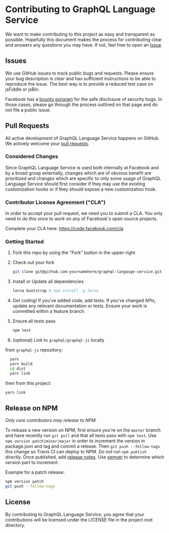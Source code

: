 Contributing to GraphQL Language Service
========================

We want to make contributing to this project as easy and transparent as
possible. Hopefully this document makes the process for contributing clear and
answers any questions you may have. If not, feel free to open an
[Issue](https://github.com/graphql/graphql-language-service/issues).

## Issues

We use GitHub issues to track public bugs and requests. Please ensure your bug
description is clear and has sufficient instructions to be able to reproduce the
issue. The best way is to provide a reduced test case on jsFiddle or jsBin.

Facebook has a [bounty program](https://www.facebook.com/whitehat/) for the safe
disclosure of security bugs. In those cases, please go through the process
outlined on that page and do not file a public issue.

## Pull Requests

All active development of GraphQL Language Service happens on GitHub. We actively
welcome your [pull requests](https://help.github.com/articles/creating-a-pull-request).

### Considered Changes

Since GraphQL Language Service is used both internally at Facebook and by a broad
group externally, changes which are of obvious benefit are prioritized and changes
which are specific to only some usage of GraphQL Language Service should first
consider if they may use the existing customization hooks or if they should expose
a new customization hook.

### Contributor License Agreement ("CLA")

In order to accept your pull request, we need you to submit a CLA. You only need
to do this once to work on any of Facebook's open source projects.

Complete your CLA here: <https://code.facebook.com/cla>

### Getting Started

1. Fork this repo by using the "Fork" button in the upper-right

2. Check out your fork

   ```sh
   git clone git@github.com:yournamehere/graphql-langauge-service.git
   ```

3. Install or Update all dependencies

   ```sh
   lerna bootstrap # npm install -g lerna
   ```

4. Get coding! If you've added code, add tests. If you've changed APIs, update
   any relevant documentation or tests. Ensure your work is committed within a
   feature branch.

5. Ensure all tests pass

   ```sh
   npm test
   ```

6. (optional) Link to `graphql/graphql-js` locally

  from `graphql-js` repository:
  ```sh
    yarn
    yarn build
    cd dist
    yarn link
  ```

  then from this project:
  ```sh
  yarn link
  ```

## Release on NPM

*Only core contributors may release to NPM.*

To release a new version on NPM, first ensure you're on the `master` branch and
have recently run `git pull` and that all tests pass with `npm test`.
Use `npm version patch|minor|major` in order to increment the version in
package.json and tag and commit a release. Then `git push --follow-tags`
this change so Travis CI can deploy to NPM. *Do not run `npm publish` directly.*
Once published, add [release notes](https://github.com/graphql/graphql-language-service/tags).
Use [semver](http://semver.org/) to determine which version part to increment.

Example for a patch release:

```sh
npm version patch
git push --follow-tags
```

## License

By contributing to GraphQL Language Service, you agree that your contributions
will be licensed under the LICENSE file in the project root directory.
